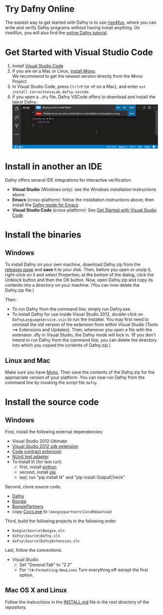 
Try Dafny Online
================

The easiest way to get started with Dafny is to use [rise4fun](http://rise4fun.com/dafny), where you can write and verify Dafny programs without having install anything. On rise4fun, you will also find the [online Dafny tutorial](http://rise4fun.com/Dafny/tutorial/guide).

Get Started with Visual Studio Code
===================================
1. Install [Visual Studio Code](https://code.visualstudio.com/)
2. If you are on a Mac or Linux, [install Mono](https://www.mono-project.com/download/stable/).  
  We recommend to get the newest version directly from the Mono Project.
3. In Visual Studio Code, press `Ctrl+P` (or `⌘P` on a Mac), and enter `ext install correctnessLab.dafny-vscode`.
4. If you open a `.dfy` file, Dafny VSCode offers to download and install the latest Dafny: 
  ![Dafny Installation](https://raw.githubusercontent.com/DafnyVSCode/Dafny-VSCode/develop/installation.gif)



Install in another an IDE
==============

Dafny offers several IDE integrations for interactive verification.

- **Visual Studio** (Windows only): see the Windows installation instructions above
- **Emacs** (cross-platform): follow the installation instructions above, then install the [Dafny mode for Emacs](https://github.com/boogie-org/boogie-friends)
- **Visual Studio Code** (cross-platform): See [Get Started with Visual Studio Code](#get-started-with-visual-studio-code)


Install the binaries
====================

## Windows 

To install Dafny on your own machine, download Dafny.zip from the [releases page](https://github.com/Microsoft/dafny/releases) and **save** it to your disk. Then, before you open or unzip it, right-click on it and select Properties; at the bottom of the dialog, click the Unblock button and then the OK button. Now, open Dafny.zip and copy its contents into a directory on your machine. (You can now delete the Dafny.zip file.)

Then:

-   To run Dafny from the command line, simply run Dafny.exe.
-   To install Dafny for use inside Visual Studio 2012, double-click on `DafnyLanguageService.vsix` to run the installer. You may first need to uninstall the old version of the extension from within Visual Studio (Tools ==\> Extensions and Updates). Then, whenever you open a file with the extension .dfy in Visual Studio, the Dafny mode will kick in. (If you don't intend to run Dafny from the command line, you can delete the directory into which you copied the contents of Dafny.zip.)

## Linux and Mac

Make sure you have [Mono](https://www.mono-project.com/download/stable/). Then save the contents of the Dafny.zip for the appropriate version of your platform. You can now run Dafny from the command line by invoking the script file `dafny`.


Install the source code
=======================

## Windows
First, install the following external dependencies:

-   Visual Studio 2012 Ultimate
-   [Visual Studio 2012 sdk extension](https://visualstudiogallery.msdn.microsoft.com/b2fa5b3b-25eb-4a2f-80fd-59224778ea98)
-   [Code contract extension](https://visualstudiogallery.msdn.microsoft.com/1ec7db13-3363-46c9-851f-1ce455f66970)
-   [NUnit test adapter](https://visualstudiogallery.msdn.microsoft.com/6ab922d0-21c0-4f06-ab5f-4ecd1fe7175d)
-   To install lit (for test run):
    -   first, install [python](https://www.python.org/downloads/)
    -   second, install [pip](http://pip.readthedocs.org/en/stable/installing/)
    -   last, run "pip install lit" and "pip install OutputCheck"

Second, clone source code.

-   [Dafny](https://github.com/Microsoft/dafny)
-   [Boogie](https://github.com/boogie-org/boogie)
-   [BoogiePartners](https://github.com/boogie-org/boogie-partners)
-   copy [Coco.exe](http://www.ssw.uni-linz.ac.at/Research/Projects/Coco/) to `\boogiepartners\CocoRdownload`

Third, build the following projects in the following order:
-   `boogie\Source\Boogie.sln`
-   `dafny\Source\Dafny.sln`
-   `dafny\Source\DafnyExtension.sln`

Last, follow the conventions:

-   Visual Studio
    -   Set "General:Tab" to "2 2"
    -   For `"C#:Formatting:NewLines` Turn everything off except the first option.

## Mac OS X and Linux

Follow the instructions in the [INSTALL.md](https://github.com/Microsoft/dafny/blob/master/INSTALL.md) file in the root directory of the repository.


